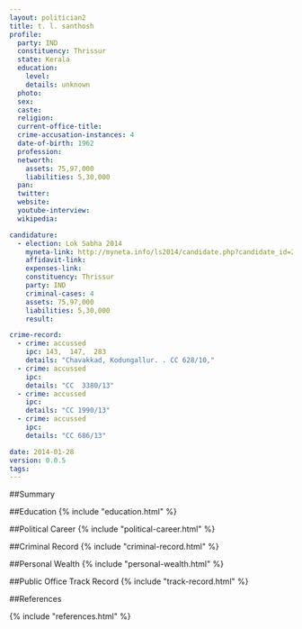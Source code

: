 ```yaml
---
layout: politician2
title: t. l. santhosh
profile: 
  party: IND
  constituency: Thrissur
  state: Kerala
  education: 
    level: 
    details: unknown
  photo: 
  sex: 
  caste: 
  religion: 
  current-office-title: 
  crime-accusation-instances: 4
  date-of-birth: 1962
  profession: 
  networth: 
    assets: 75,97,000
    liabilities: 5,30,000
  pan: 
  twitter: 
  website: 
  youtube-interview: 
  wikipedia: 

candidature: 
  - election: Lok Sabha 2014
    myneta-link: http://myneta.info/ls2014/candidate.php?candidate_id=296
    affidavit-link: 
    expenses-link: 
    constituency: Thrissur 
    party: IND
    criminal-cases: 4
    assets: 75,97,000
    liabilities: 5,30,000
    result:  

crime-record: 
  - crime: accussed
    ipc: 143,  147,  283
    details: "Chavakkad, Kodungallur. . CC 628/10," 
  - crime: accussed
    ipc: 
    details: "CC  3380/13" 
  - crime: accussed
    ipc: 
    details: "CC 1990/13" 
  - crime: accussed
    ipc: 
    details: "CC 686/13" 

date: 2014-01-28
version: 0.0.5
tags: 
---
```

##Summary


##Education
{% include "education.html" %}


##Political Career
{% include "political-career.html" %}


##Criminal Record
{% include "criminal-record.html" %}


##Personal Wealth
{% include "personal-wealth.html" %}


##Public Office Track Record
{% include "track-record.html" %}


##References


{% include "references.html" %}